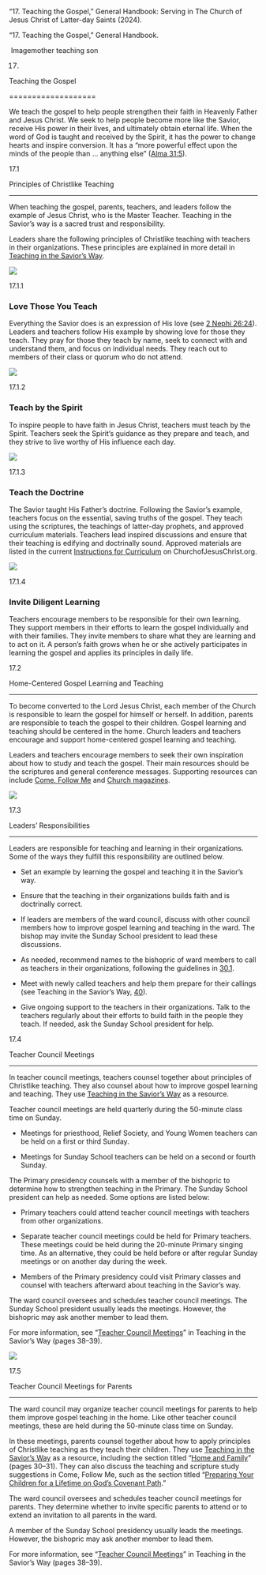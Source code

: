 “17. Teaching the Gospel,” General Handbook: Serving in The Church of Jesus Christ of Latter-day Saints (2024).

“17. Teaching the Gospel,” General Handbook.

![]()  Imagemother teaching son

17.

Teaching the Gospel

===================

We teach the gospel to help people strengthen their faith in Heavenly Father and Jesus Christ. We seek to help people become more like the Savior, receive His power in their lives, and ultimately obtain eternal life. When the word of God is taught and received by the Spirit, it has the power to change hearts and inspire conversion. It has a “more powerful effect upon the minds of the people than … anything else” ([Alma 31:5](/study/scriptures/bofm/alma/31?lang=eng&id=p5#p5)).

17.1

Principles of Christlike Teaching

---------------------------------

When teaching the gospel, parents, teachers, and leaders follow the example of Jesus Christ, who is the Master Teacher. Teaching in the Savior’s way is a sacred trust and responsibility.

Leaders share the following principles of Christlike teaching with teachers in their organizations. These principles are explained in more detail in [Teaching in the Savior’s Way](/study/manual/teaching-in-the-saviors-way-2022?lang=eng).

![](https://www.churchofjesuschrist.org/imgs/${posterReference}/full/!250,/0/default)  

17.1.1

### Love Those You Teach

Everything the Savior does is an expression of His love (see [2 Nephi 26:24](/study/scriptures/bofm/2-ne/26?lang=eng&id=p24#p24)). Leaders and teachers follow His example by showing love for those they teach. They pray for those they teach by name, seek to connect with and understand them, and focus on individual needs. They reach out to members of their class or quorum who do not attend.

![](https://www.churchofjesuschrist.org/imgs/${posterReference}/full/!250,/0/default)  

17.1.2

### Teach by the Spirit

To inspire people to have faith in Jesus Christ, teachers must teach by the Spirit. Teachers seek the Spirit’s guidance as they prepare and teach, and they strive to live worthy of His influence each day.

![](https://www.churchofjesuschrist.org/imgs/${posterReference}/full/!250,/0/default)  

17.1.3

### Teach the Doctrine

The Savior taught His Father’s doctrine. Following the Savior’s example, teachers focus on the essential, saving truths of the gospel. They teach using the scriptures, the teachings of latter-day prophets, and approved curriculum materials. Teachers lead inspired discussions and ensure that their teaching is edifying and doctrinally sound. Approved materials are listed in the current [Instructions for Curriculum](/study/manual/instructions-for-curriculum-2021/instructions-for-curriculum-2021?lang=eng) on ChurchofJesusChrist.org.

![](https://www.churchofjesuschrist.org/imgs/${posterReference}/full/!250,/0/default)  

17.1.4

### Invite Diligent Learning

Teachers encourage members to be responsible for their own learning. They support members in their efforts to learn the gospel individually and with their families. They invite members to share what they are learning and to act on it. A person’s faith grows when he or she actively participates in learning the gospel and applies its principles in daily life.

17.2

Home-Centered Gospel Learning and Teaching

------------------------------------------

To become converted to the Lord Jesus Christ, each member of the Church is responsible to learn the gospel for himself or herself. In addition, parents are responsible to teach the gospel to their children. Gospel learning and teaching should be centered in the home. Church leaders and teachers encourage and support home-centered gospel learning and teaching.

Leaders and teachers encourage members to seek their own inspiration about how to study and teach the gospel. Their main resources should be the scriptures and general conference messages. Supporting resources can include [Come, Follow Me](/study/come-follow-me?lang=eng) and [Church magazines](/study/magazines?lang=eng).

![](https://www.churchofjesuschrist.org/imgs/${posterReference}/full/!250,/0/default)  

17.3

Leaders’ Responsibilities

-------------------------

Leaders are responsible for teaching and learning in their organizations. Some of the ways they fulfill this responsibility are outlined below.

* Set an example by learning the gospel and teaching it in the Savior’s way.

* Ensure that the teaching in their organizations builds faith and is doctrinally correct.

* If leaders are members of the ward council, discuss with other council members how to improve gospel learning and teaching in the ward. The bishop may invite the Sunday School president to lead these discussions.

* As needed, recommend names to the bishopric of ward members to call as teachers in their organizations, following the guidelines in [30.1](/study/manual/general-handbook/30-callings-in-the-church?lang=eng&id=title_number2-p16#title_number2).

* Meet with newly called teachers and help them prepare for their callings (see Teaching in the Savior’s Way, [40](/study/manual/teaching-in-the-saviors-way-2022/12-part-3/16-helping-teachers-succeed?lang=eng)).

* Give ongoing support to the teachers in their organizations. Talk to the teachers regularly about their efforts to build faith in the people they teach. If needed, ask the Sunday School president for help.

17.4

Teacher Council Meetings

------------------------

In teacher council meetings, teachers counsel together about principles of Christlike teaching. They also counsel about how to improve gospel learning and teaching. They use [Teaching in the Savior’s Way](/study/manual/teaching-in-the-saviors-way-2022?lang=eng) as a resource.

Teacher council meetings are held quarterly during the 50-minute class time on Sunday.

* Meetings for priesthood, Relief Society, and Young Women teachers can be held on a first or third Sunday.

* Meetings for Sunday School teachers can be held on a second or fourth Sunday.

The Primary presidency counsels with a member of the bishopric to determine how to strengthen teaching in the Primary. The Sunday School president can help as needed. Some options are listed below:

* Primary teachers could attend teacher council meetings with teachers from other organizations.

* Separate teacher council meetings could be held for Primary teachers. These meetings could be held during the 20-minute Primary singing time. As an alternative, they could be held before or after regular Sunday meetings or on another day during the week.

* Members of the Primary presidency could visit Primary classes and counsel with teachers afterward about teaching in the Savior’s way.

The ward council oversees and schedules teacher council meetings. The Sunday School president usually leads the meetings. However, the bishopric may ask another member to lead them.

For more information, see “[Teacher Council Meetings](/study/manual/teaching-in-the-saviors-way-2022/12-part-3/16-helping-teachers-succeed?lang=eng)” in Teaching in the Savior’s Way (pages 38–39).

![](https://www.churchofjesuschrist.org/imgs/${posterReference}/full/!250,/0/default)  

17.5

Teacher Council Meetings for Parents

------------------------------------

The ward council may organize teacher council meetings for parents to help them improve gospel teaching in the home. Like other teacher council meetings, these are held during the 50-minute class time on Sunday.

In these meetings, parents counsel together about how to apply principles of Christlike teaching as they teach their children. They use [Teaching in the Savior’s Way](/study/manual/teaching-in-the-saviors-way-2022?lang=eng) as a resource, including the section titled “[Home and Family](/study/manual/teaching-in-the-saviors-way-2022/12-part-3/13-suggestions-for-a-variety-of-teaching?lang=eng&id=title2-figure1_p1#title2)” (pages 30–31). They can also discuss the teaching and scripture study suggestions in Come, Follow Me, such as the section titled “[Preparing Your Children for a Lifetime on God’s Covenant Path](/study/manual/for-primary-preparing-children-for-a-lifetime-on-gods-covenant-path?lang=eng).”

The ward council oversees and schedules teacher council meetings for parents. They determine whether to invite specific parents to attend or to extend an invitation to all parents in the ward.

A member of the Sunday School presidency usually leads the meetings. However, the bishopric may ask another member to lead them.

For more information, see “[Teacher Council Meetings](/study/manual/teaching-in-the-saviors-way-2022/12-part-3/16-helping-teachers-succeed?lang=eng&id=title3-figure1_p1#title3)” in Teaching in the Savior’s Way (pages 38–39).
